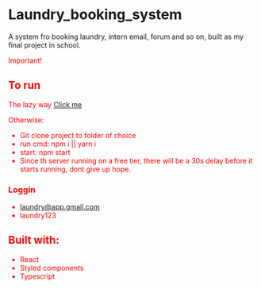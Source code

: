 # Laundry_booking_system

A system fro booking laundry, intern email, forum and so on,  built as my final project in school. 

<span style="color:red">
Important! 
</style>

## To run 
The lazy way 
[Click me](https://laundryapp-front-end.onrender.com/)

Otherwise:
* Git clone project to folder of choice
* run cmd: npm i || yarn i 
* start: npm start
* Since th server running on a free tier, there will be a 30s delay before it starts running, dont give up hope.
### Loggin 
* laundry@app.gmail.com
* laundry123

## Built with:
* React 
* Styled components
* Typescript

